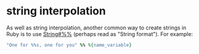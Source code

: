 # string interpolation

As well as string interpolation, another common way to create strings in Ruby is to use [String#%%](https://www.rubyguides.com/2012/01/ruby-string-formatting/) (perhaps read as "String format").
For example:

```ruby
"One for %%s, one for you" %% %{name_variable}
```
